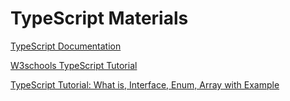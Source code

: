 # TypeScript Materials

[TypeScript Documentation](https://www.typescriptlang.org/docs/)

[W3schools TypeScript Tutorial](https://www.w3schools.blog/namespaces-typescript)

[TypeScript Tutorial: What is, Interface, Enum, Array with Example](https://www.guru99.com/typescript-tutorial.html#4)
